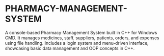 # PHARMACY-MANAGEMENT-SYSTEM
A console-based Pharmacy Management System built in C++ for Windows CMD. It manages medicines, staff, suppliers, patients, orders, and expenses using file handling. Includes a login system and menu-driven interface, showcasing basic data management and OOP concepts in C++.

